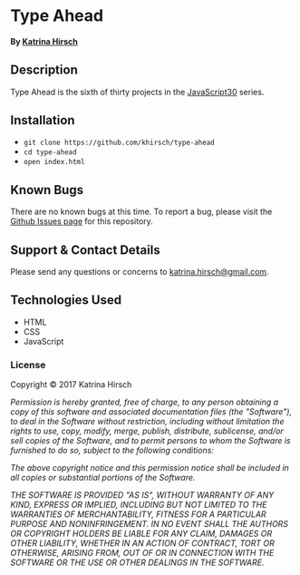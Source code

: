 # Type Ahead

#### By [Katrina Hirsch](https://github.com/khirsch)

## Description

Type Ahead is the sixth of thirty projects in the [JavaScript30](https://javascript30.com/) series.

## Installation

* `git clone https://github.com/khirsch/type-ahead`
* `cd type-ahead`
* `open index.html`

## Known Bugs

There are no known bugs at this time. To report a bug, please visit the [Github Issues page](https://github.com/khirsch/type-ahead/issues) for this repository.

## Support & Contact Details

Please send any questions or concerns to katrina.hirsch@gmail.com.

## Technologies Used

* HTML
* CSS
* JavaScript

### License

Copyright &copy; 2017 Katrina Hirsch

_Permission is hereby granted, free of charge, to any person obtaining a copy of this software and associated documentation files (the "Software"), to deal in the Software without restriction, including without limitation the rights to use, copy, modify, merge, publish, distribute, sublicense, and/or sell copies of the Software, and to permit persons to whom the Software is furnished to do so, subject to the following conditions:_

_The above copyright notice and this permission notice shall be included in all copies or substantial portions of the Software._

_THE SOFTWARE IS PROVIDED "AS IS", WITHOUT WARRANTY OF ANY KIND, EXPRESS OR IMPLIED, INCLUDING BUT NOT LIMITED TO THE WARRANTIES OF MERCHANTABILITY, FITNESS FOR A PARTICULAR PURPOSE AND NONINFRINGEMENT. IN NO EVENT SHALL THE AUTHORS OR COPYRIGHT HOLDERS BE LIABLE FOR ANY CLAIM, DAMAGES OR OTHER LIABILITY, WHETHER IN AN ACTION OF CONTRACT, TORT OR OTHERWISE, ARISING FROM, OUT OF OR IN CONNECTION WITH THE SOFTWARE OR THE USE OR OTHER DEALINGS IN THE SOFTWARE._
